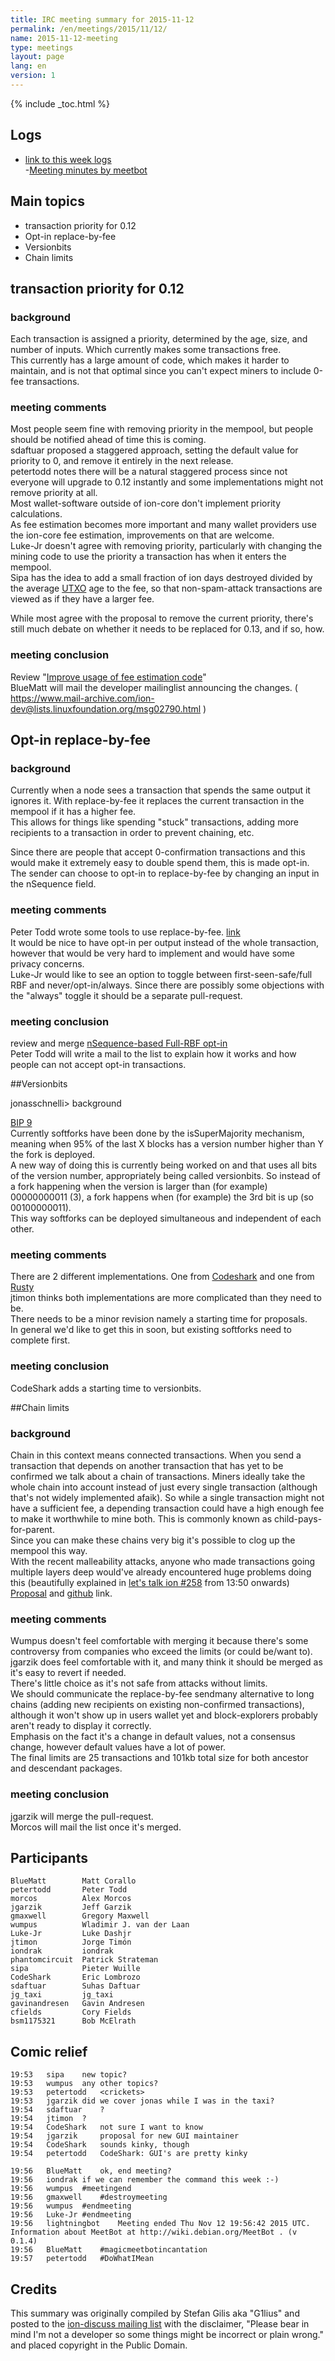 ```yaml
---
title: IRC meeting summary for 2015-11-12
permalink: /en/meetings/2015/11/12/
name: 2015-11-12-meeting
type: meetings
layout: page
lang: en
version: 1
---
```

{% include _toc.html %}

## Logs
 
- [link to this week logs](http://ionstats.com/irc/ion-dev/logs/2015/11/12#l1447354830.0)  
-[Meeting minutes by meetbot](http://www.erisian.com.au/meetbot/ion-dev/2015/ion-dev.2015-11-12-19.01.html)  

## Main topics  
  
- transaction priority for 0.12  
- Opt-in replace-by-fee  
- Versionbits  
- Chain limits

## transaction priority for 0.12

### background  

Each transaction is assigned a priority, determined by the age, size, and number of inputs. Which currently makes some transactions free.   
This currently has a large amount of code, which makes it harder to maintain, and is not that optimal since you can't expect miners to include 0-fee transactions.

### meeting comments

Most people seem fine with removing priority in the mempool, but people should be notified ahead of time this is coming.  
sdaftuar proposed a staggered approach, setting the default value for priority to 0, and remove it entirely in the next release.  
petertodd notes there will be a natural staggered process since not everyone will upgrade to 0.12 instantly and some implementations might not remove priority at all.  
Most wallet-software outside of ion-core don't implement priority calculations.   
As fee estimation becomes more important and many wallet providers use the ion-core fee estimation, improvements on that are welcome.  
Luke-Jr doesn't agree with removing priority, particularly with changing the mining code to use the priority a transaction has when it enters the mempool.  
Sipa has the idea to add a small fraction of ion days destroyed divided by the average [UTXO](https://bitcoin.org/en/glossary/unspent-transaction-output) age to the fee, so that non-spam-attack transactions are viewed as if they have a larger fee.  

While most agree with the proposal to remove the current priority, there's still much debate on whether it needs to be replaced for 0.13, and if so, how.

### meeting conclusion  

Review "[Improve usage of fee estimation code](https://github.com/ion/ion/pull/6134)"  
BlueMatt will mail the developer mailinglist announcing the changes. ( https://www.mail-archive.com/ion-dev@lists.linuxfoundation.org/msg02790.html )  

## Opt-in replace-by-fee

### background  

Currently when a node sees a transaction that spends the same output it ignores it. With replace-by-fee it replaces the current transaction in the mempool if it has a higher fee.   
This allows for things like spending "stuck" transactions, adding more recipients to a transaction in order to prevent chaining, etc.  

Since there are people that accept 0-confirmation transactions and this would make it extremely easy to double spend them, this is made opt-in.  
The sender can choose to opt-in to replace-by-fee by changing an input in the nSequence field.

### meeting comments

Peter Todd wrote some tools to use replace-by-fee. [link](https://github.com/petertodd/replace-by-fee-tools)   
It would be nice to have opt-in per output instead of the whole transaction, however that would be very hard to implement and would have some privacy concerns.  
Luke-Jr would like to see an option to toggle between first-seen-safe/full RBF and never/opt-in/always. Since there are possibly some objections with the "always" toggle it should be a separate pull-request.

### meeting conclusion

review and merge [nSequence-based Full-RBF opt-in](https://github.com/ion/ion/pull/6871)   
Peter Todd will write a mail to the list to explain how it works and how people can not accept opt-in transactions.  

##Versionbits

jonasschnelli> background

[BIP 9](https://github.com/ion/bips/blob/master/bip-0009.mediawiki)  
Currently softforks have been done by the isSuperMajority mechanism, meaning when 95% of the last X blocks has a version number higher than Y the fork is deployed.   
A new way of doing this is currently being worked on and that uses all bits of the version number, appropriately being called versionbits. So instead of a fork happening when the version is larger than (for example) 00000000011 (3), a fork happens when (for example) the 3rd bit is up (so 00100000011).   
This way softforks can be deployed simultaneous and independent of each other. 

### meeting comments

There are 2 different implementations. One from [Codeshark](https://github.com/ion/ion/pull/6816) and one from [Rusty](https://github.com/ion/ion/compare/master...rustyrussell:bip-9-versionbits)   
jtimon thinks both implementations are more complicated than they need to be.  
There needs to be a minor revision namely a starting time for proposals.  
In general we'd like to get this in soon, but existing softforks need to complete first.
 
### meeting conclusion

CodeShark adds a starting time to versionbits.

##Chain limits

### background

Chain in this context means connected transactions. When you send a transaction that depends on another transaction that has yet to be confirmed we talk about a chain of transactions. 
Miners ideally take the whole chain into account instead of just every single transaction (although that's not widely implemented afaik). So while a single transaction might not have a sufficient fee, a depending transaction could have a high enough fee to make it worthwhile to mine both.
This is commonly known as child-pays-for-parent.  
Since you can make these chains very big it's possible to clog up the mempool this way.   
With the recent malleability attacks, anyone who made transactions going multiple layers deep would've already encountered huge problems doing this (beautifully explained in [let's talk ion #258](https://letstalkion.com/blog/post/lets-talk-ion-258-liquidity-and-malleability) from 13:50 onwards)   
[Proposal](https://lists.linuxfoundation.org/pipermail/ion-dev/2015-October/011401.html) and [github](https://github.com/ion/ion/pull/6771) link.

### meeting comments

Wumpus doesn't feel comfortable with merging it because there's some controversy from companies who exceed the limits (or could be/want to).  
jgarzik does feel comfortable with it, and many think it should be merged as it's easy to revert if needed.   
There's little choice as it's not safe from attacks without limits.    
We should communicate the replace-by-fee sendmany alternative to long chains (adding new recipients on existing non-confirmed transactions), although it won't show up in users wallet yet and block-explorers probably aren't ready to display it correctly.  
Emphasis on the fact it's a change in default values, not a consensus change, however default values have a lot of power.   
The final limits are 25 transactions and 101kb total size for both ancestor and descendant packages.  

### meeting conclusion

jgarzik will merge the pull-request.  
Morcos will mail the list once it's merged.  

## Participants

    BlueMatt        Matt Corallo  
    petertodd       Peter Todd  
    morcos          Alex Morcos  
    jgarzik         Jeff Garzik  
    gmaxwell        Gregory Maxwell  
    wumpus          Wladimir J. van der Laan  
    Luke-Jr         Luke Dashjr  
    jtimon          Jorge Timón  
    iondrak         iondrak  
    phantomcircuit  Patrick Strateman  
    sipa            Pieter Wuille  
    CodeShark       Eric Lombrozo  
    sdaftuar        Suhas Daftuar  
    jg_taxi         jg_taxi  
    gavinandresen   Gavin Andresen  
    cfields         Cory Fields  
    bsm1175321      Bob McElrath   

## Comic relief

    19:53	sipa	new topic?  
    19:53	wumpus	any other topics?  
    19:53	petertodd	<crickets>  
    19:53	jgarzik	did we cover jonas while I was in the taxi?  
    19:54	sdaftuar	?  
    19:54	jtimon	?  
    19:54	CodeShark	not sure I want to know  
    19:54	jgarzik  	proposal for new GUI maintainer  
    19:54	CodeShark	sounds kinky, though  
    19:54	petertodd	CodeShark: GUI's are pretty kinky  

    19:56	BlueMatt	ok, end meeting?  
    19:56	iondrak	if we can remember the command this week :-)  
    19:56	wumpus	#meetingend  
    19:56	gmaxwell	#destroymeeting  
    19:56	wumpus	#endmeeting  
    19:56	Luke-Jr	#endmeeting  
    19:56	lightningbot	Meeting ended Thu Nov 12 19:56:42 2015 UTC. Information about MeetBot at http://wiki.debian.org/MeetBot . (v 0.1.4)    
    19:56	BlueMatt	#magicmeetbotincantation  
    19:57	petertodd	#DoWhatIMean  

## Credits

This summary was originally compiled by Stefan Gilis aka "G1lius" and posted to the [ion-discuss mailing list][meetingsource] with the disclaimer, "Please bear in mind I'm not a developer so some things might be incorrect or plain wrong." and placed copyright in the Public Domain.

[meetingsource]: http://lists.linuxfoundation.org/pipermail/ion-discuss/2015-November/000010.html
